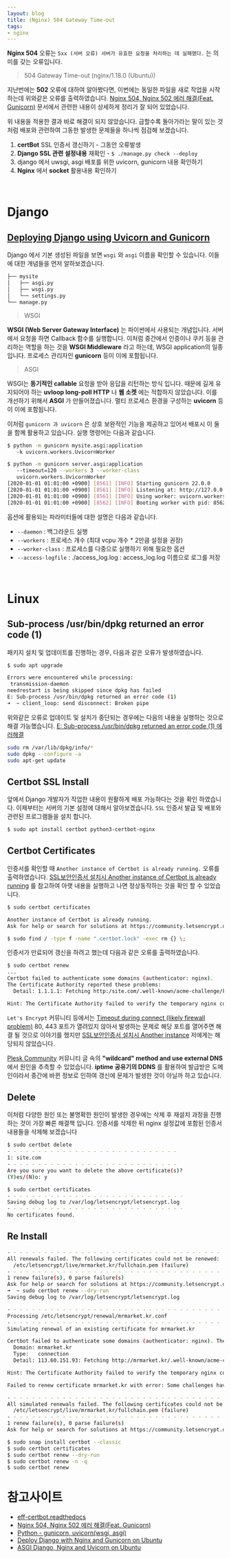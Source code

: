 ```yaml
---
layout: blog
title: (Nginx) 504 Gateway Time-out
tags:
- nginx
---
```


**Nginx 504** 오류는 `5xx (서버 오류) 서버가 유효한 요청을 처리하는 데 실패했다.` 는 의미를 갖는 오류입니다.

> 504 Gateway Time-out (nginx/1.18.0 (Ubuntu))

지난번에는 **502** 오류에 대하여 알아봤다면, 이번에는 동일한 파일을 새로 작업을 시작하는데 위와같은 오류를 출력하였습니다. [ Nginx 504, Nginx 502 에러 해결(Feat. Gunicorn)](https://velog.io/@ssssujini99/WebError-Nginx-504-Nginx-502-%EC%97%90%EB%9F%AC-%ED%95%B4%EA%B2%B0%EA%B8%B0-Feat.-Gunicorn) 문서에서 관련한 내용이 상세하게 정리가 잘 되어 있었습니다.

위 내용을 적용한 결과 바로 해결이 되지 않았습니다. 급할수록 돌아가라는 말이 있는 것처럼 배포와 관련하여 그동한 발생한 문제들을 하나씩 점검해 보겠습니다.
1. **certBot** SSL 인증서 갱신하기 - 그동안 오류발생
2. **Django SSL 관련 설정내용** 재확인 - `$ ./manage.py check --deploy`
3. django 에서 uwsgi, asgi 배포를 위한 uvicorn, gunicorn 내용 확인하기
4. **Nginx** 에서 **socket** 활용내용 확인하기

<br/>

# Django
## [Deploying Django using Uvicorn and Gunicorn](https://docs.djangoproject.com/en/5.0/howto/deployment/asgi/uvicorn/#deploying-django-using-uvicorn-and-gunicorn)
Django 에서 기본 생성된 파일을 보면 `wsgi` 와 `asgi` 이름을 확인할 수 있습니다. 이들에 대한 개념들을 먼저 알하보겠습니다.
```bash
├── mysite
│   ├── asgi.py
│   ├── wsgi.py
│   └── settings.py
└── manage.py
```

> WSGI

**WSGI (Web Server Gateway Interface)** 는 파이썬에서 사용되는 개념입니다. 서버에서 요청을 하면 Callback 함수를 실행합니다. 이처럼 중간에서 인증이나 쿠키 등을 관리하는 역할을 하는 것을 **WSGI Middleware** 라고 하는데, WSGI application의 일종입니다. 프로세스 관리자인 **gunicorn** 등이 이에 포함됩니다.

> ASGI

WSGI는 **동기적인 callable** 요청을 받아 응답을 리턴하는 방식 입니다. 때문에 길게 유지되어야 하는 **uvloop long-poll HTTP** 나 **웹 소켓** 에는 적합하지 않았습니다. 이를 개선하기 위해서 **ASGI** 가 만들어졌습니다. 멀티 프로세스 환경을 구성하는 **uvicorn** 등이 이에 포함됩니다.

이처럼 `gunicorn 과 uvicorn` 은 상호 보완적인 기능을 제공하고 있어서 배포시 이 둘을 함께 활용하고 있습니다. 실행 명령어는 다음과 같습니다.
```bash
$ python -m gunicorn mysite.asgi:application
   -k uvicorn.workers.UvicornWorker

$ python -m gunicorn server.asgi:application 
   --timeout=120 --workers 3 --worker-class 
   uvicorn.workers.UvicornWorker
[2020-01-01 01:01:00 +0900] [8561] [INFO] Starting gunicorn 22.0.0
[2020-01-01 01:01:00 +0900] [8561] [INFO] Listening at: http://127.0.0.1:8000 (8561)
[2020-01-01 01:01:00 +0900] [8561] [INFO] Using worker: uvicorn.workers.UvicornWorker
[2020-01-01 01:01:00 +0900] [8562] [INFO] Booting worker with pid: 8562
```

옵션에 활용되는 파라미터들에 대한 설명은 다음과 같습니다.
- `--daemon` : 백그라운드 실행
- `--workers` : 프로세스 개수 (최대 vcpu 개수 * 2만큼 설정을 권장)
- `--worker-class` : 프로세스를 다중으로 실행하기 위해 필요한 옵션
- `--access-logfile` : ./access_log.log : access_log.log 이름으로 로그를 저장

<br/>

# Linux
## Sub-process /usr/bin/dpkg returned an error code (1)
패키지 설치 및 업데이트를 진행하는 경우, 다음과 같은 오류가 발생하였습니다.
```bash
$ sudo apt upgrade

Errors were encountered while processing:
 transmission-daemon
needrestart is being skipped since dpkg has failed
E: Sub-process /usr/bin/dpkg returned an error code (1)
➜  ~ client_loop: send disconnect: Broken pipe
```

위와같은 오류로 업데이트 및 설치가 중단되는 경우에는 다음의 내용을 실행하는 것으로 해결 가능했습니다. [E: Sub-process /usr/bin/dpkg returned an error code (1) 에러해결](https://lovflag.tistory.com/47)
```bash
sudo rm /var/lib/dpkg/info/*
sudo dpkg --configure -a
sudo apt-get update
```

## Certbot SSL Install
앞에서 Django 개발자가 작업한 내용이 원활하게 배포 가능하다는 것을 확인 하였습니다. 이제부터는 서버의 기본 설정에 대해서 알아보겠습니다. `SSL` 인증서 발급 및 배포와 관련된 프로그램들을 설치 합니다.
```bash
$ sudo apt install certbot python3-certbot-nginx
```

## Certbot Certificates
인증서를 확인할 때 `Another instance of Certbot is already running.` 오류를 출력하였습니다. [SSL보안인증서 설치시 Another instance of Certbot is already running](https://linguist79.tistory.com/1514) 를 참고하여 아랫 내용을 실행하고 나면 정상동작하는 것을 확인 할 수 있었습니다.
```bash
$ sudo certbot certificates

Another instance of Certbot is already running.
Ask for help or search for solutions at https://community.letsencrypt.org. See the logfile /tmp/tmp98hh_l1r/log or re-run Certbot with -v for more details.

$ sudo find / -type f -name ".certbot.lock" -exec rm {} \;
```

인증서가 만료되어 갱신을 하려고 했는데 다음과 같은 오류를 출력하였습니다.
```bash
$ sudo certbot renew
...
Certbot failed to authenticate some domains (authenticator: nginx).
The Certificate Authority reported these problems:
  Detail: 1.1.1.1: Fetching http:/site.com/.well-known/acme-challenge/k9odol4iZhWo3rRPn-K-aLVBzd-h4bbLDPbtbJwpeSs: Timeout during connect (likely firewall problem)

Hint: The Certificate Authority failed to verify the temporary nginx configuration changes made by Certbot. Ensure the listed domains point to this nginx server and that it is accessible from the internet.
```

`Let's Encrypt` 커뮤니티 등에서는 [Timeout during connect (likely firewall problem)](https://community.letsencrypt.org/t/timeout-during-connect-likely-firewall-problem/191530/6) 80, 443 포트가 열려있지 않아서 발생하는 문제로 해당 포트를 열어주면 해결 될 것으로 이야기를 했지만 [SSL보안인증서 설치시 Another instance](https://linguist79.tistory.com/1514) 저에게는 해당되지 않았습니다. 

[Plesk Community](https://talk.plesk.com/threads/lets-encrypt-timeout-during-connect-likely-firewall-problem.371288/post-933995) 커뮤니티 글 속의 **"wildcard" method and use external DNS** 에서 원인을 추측할 수 있었습니다. **iptime 공유기의 DDNS** 를 활용하여 발급받은 도메인이라서 중간에 바뀐 정보로 인하여 갱신에 문제가 발생한 것이 아닐까 하고 있습니다.

## Delete
이처럼 다양한 원인 또는 불명확한 원인이 발생한 경우에는 삭제 후 재설치 과정을 진행하는 것이 가장 빠른 해결책 입니다. 인증서를 삭제한 뒤 nginx 설정값에 포함된 인증서 내용들을 삭제해 보겠습니다
```bash
$ sudo certbot delete         
- - - - - - - - - - - - - - - - - - - - - - - - - - - -
1: site.com
- - - - - - - - - - - - - - - - - - - - - - - - - - - -
Are you sure you want to delete the above certificate(s)?
(Y)es/(N)o: y

$ sudo certbot certificates
- - - - - - - - - - - - - - - - - - - - - - - - - - - - -
Saving debug log to /var/log/letsencrypt/letsencrypt.log
- - - - - - - - - - - - - - - - - - - - - - - - - - - - -
No certificates found.
```

## Re Install

```bash
- - - - - - - - - - - - - - - - - - - - - - - - - - - - - - - - - - - - - - - -
All renewals failed. The following certificates could not be renewed:
  /etc/letsencrypt/live/mrmarket.kr/fullchain.pem (failure)
- - - - - - - - - - - - - - - - - - - - - - - - - - - - - - - - - - - - - - - -
1 renew failure(s), 0 parse failure(s)
Ask for help or search for solutions at https://community.letsencrypt.org. See the logfile /var/log/letsencrypt/letsencrypt.log or re-run Certbot with -v for more details.
➜  ~ sudo certbot renew --dry-run
Saving debug log to /var/log/letsencrypt/letsencrypt.log

- - - - - - - - - - - - - - - - - - - - - - - - - - - - - - - - - - - - - - - -
Processing /etc/letsencrypt/renewal/mrmarket.kr.conf
- - - - - - - - - - - - - - - - - - - - - - - - - - - - - - - - - - - - - - - -
Simulating renewal of an existing certificate for mrmarket.kr

Certbot failed to authenticate some domains (authenticator: nginx). The Certificate Authority reported these problems:
  Domain: mrmarket.kr
  Type:   connection
  Detail: 113.60.151.93: Fetching http://mrmarket.kr/.well-known/acme-challenge/_nSe7ZPzIBn0TehfkbDAz-uwhtnp1qYYRqQKsXDCBSA: Timeout during connect (likely firewall problem)

Hint: The Certificate Authority failed to verify the temporary nginx configuration changes made by Certbot. Ensure the listed domains point to this nginx server and that it is accessible from the internet.

Failed to renew certificate mrmarket.kr with error: Some challenges have failed.

- - - - - - - - - - - - - - - - - - - - - - - - - - - - - - - - - - - - - - - -
All simulated renewals failed. The following certificates could not be renewed:
  /etc/letsencrypt/live/mrmarket.kr/fullchain.pem (failure)
- - - - - - - - - - - - - - - - - - - - - - - - - - - - - - - - - - - - - - - -
1 renew failure(s), 0 parse failure(s)
Ask for help or search for solutions at https://community.letsencrypt.org. See the logfile /var/log/letsencrypt/letsencrypt.log or re-run Certbot with -v for more details.
```
```bash
$ sudo snap install certbot --classic
$ sudo certbot certificates
$ sudo certbot renew --dry-run
$ sudo certbot renew -n -q
$ sudo certbot renew
```

# 참고사이트
- [eff-certbot.readthedocs](https://eff-certbot.readthedocs.io/en/stable/using.html#nginx)
- [Nginx 504, Nginx 502 에러 해결(Feat. Gunicorn)](https://velog.io/@ssssujini99/WebError-Nginx-504-Nginx-502-%EC%97%90%EB%9F%AC-%ED%95%B4%EA%B2%B0%EA%B8%B0-Feat.-Gunicorn)
- [Python - gunicorn, uvicorn(wsgi, asgi)](https://velog.io/@so-eun/Python-gunicorn-uvicornwsgi-asgi)
- [Deploy Django with Nginx and Gunicorn on Ubuntu](https://youtu.be/S5TfD50s4Lo?si=kwOFQLlcsU6E4hPm)
- [ASGI Django, Nginx and Uvicorn on Ubuntu](https://gautamankul.medium.com/how-deploy-an-asgi-django-application-with-postgres-nginx-and-uvicorn-on-ubuntu-607f3b97fef3)
